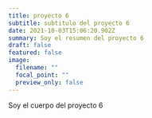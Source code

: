 ```yaml
---
title: proyecto 6
subtitle: subtitulo del proyecto 6
date: 2021-10-03T15:06:20.902Z
summary: Soy el resumen del proyecto 6
draft: false
featured: false
image:
  filename: ""
  focal_point: ""
  preview_only: false
---
```

Soy el cuerpo del proyecto 6